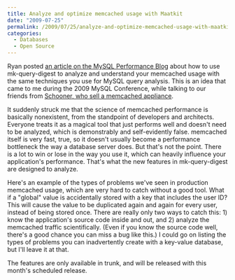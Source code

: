 ```yaml
---
title: Analyze and optimize memcached usage with Maatkit
date: "2009-07-25"
permalink: /2009/07/25/analyze-and-optimize-memcached-usage-with-maatkit/
categories:
  - Databases
  - Open Source
---
```

Ryan posted [an article on the MySQL Performance Blog][1] about how to use mk-query-digest to analyze and understand your memcached usage with the same techniques you use for MySQL query analysis. This is an idea that came to me during the 2009 MySQL Conference, while talking to our friends from [Schooner, who sell a memcached appliance][2].

It suddenly struck me that the science of memcached performance is basically nonexistent, from the standpoint of developers and architects. Everyone treats it as a magical tool that just performs well and doesn't need to be analyzed, which is demonstrably and self-evidently false. memcached itself is very fast, true, so it doesn't usually become a performance bottleneck the way a database server does. But that's not the point. There is a lot to win or lose in the way you use it, which can heavily influence your application's performance. That's what the new features in mk-query-digest are designed to analyze.

Here's an example of the types of problems we've seen in production memcached usage, which are very hard to catch without a good tool. What if a "global" value is accidentally stored with a key that includes the user ID? This will cause the value to be duplicated again and again for every user, instead of being stored once. There are really only two ways to catch this: 1) know the application's source code inside and out, and 2) analyze the memcached traffic scientifically. (Even if you know the source code well, there's a good chance you can miss a bug like this.) I could go on listing the types of problems you can inadvertently create with a key-value database, but I'll leave it at that.

The features are only available in trunk, and will be released with this month's scheduled release.

 [1]: http://www.mysqlperformanceblog.com/2009/07/24/maatkit-now-supports-memcached/
 [2]: http://www.schoonerinfotech.com/
